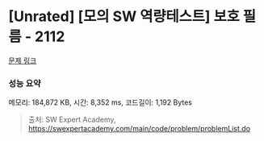 # [Unrated] [모의 SW 역량테스트] 보호 필름 - 2112 

[문제 링크](https://swexpertacademy.com/main/code/problem/problemDetail.do?contestProbId=AV5V1SYKAaUDFAWu) 

### 성능 요약

메모리: 184,872 KB, 시간: 8,352 ms, 코드길이: 1,192 Bytes



> 출처: SW Expert Academy, https://swexpertacademy.com/main/code/problem/problemList.do